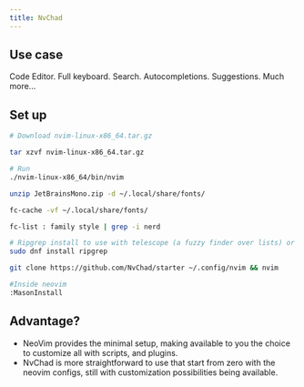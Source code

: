 ```yaml
---
title: NvChad
---
```


## Use case
Code Editor. Full keyboard. Search. Autocompletions. Suggestions. Much more...

## Set up
````bash
# Download nvim-linux-x86_64.tar.gz

tar xzvf nvim-linux-x86_64.tar.gz

# Run 
./nvim-linux-x86_64/bin/nvim

unzip JetBrainsMono.zip -d ~/.local/share/fonts/

fc-cache -vf ~/.local/share/fonts/

fc-list : family style | grep -i nerd

# Ripgrep install to use with telescope (a fuzzy finder over lists) or in simple terms (search files and code).
sudo dnf install ripgrep

git clone https://github.com/NvChad/starter ~/.config/nvim && nvim

#Inside neovim
:MasonInstall
````

## Advantage?
* NeoVim provides the minimal setup, making available to you the choice to customize all with scripts, and plugins.
* NvChad is more straightforward to use that start from zero with the neovim configs, still with customization possibilities being available.
